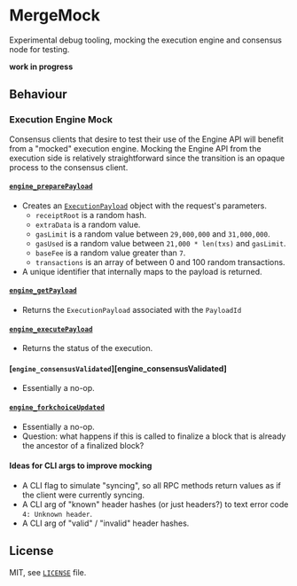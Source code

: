 # MergeMock

Experimental debug tooling, mocking the execution engine and consensus node for
testing.

**work in progress**

## Behaviour

### Execution Engine Mock

Consensus clients that desire to test their use of the Engine API will benefit
from a "mocked" execution engine. Mocking the Engine API from the execution
side is relatively straightforward since the transition is an opaque process to
the consensus client.

#### [`engine_preparePayload`][engine_preparePayload]
* Creates an [`ExecutionPayload`][ExecutionPayload] object with the request's
  parameters.
  * `receiptRoot` is a random hash.
  * `extraData` is a random value.
  * `gasLimit` is a random value between `29,000,000` and `31,000,000`.
  * `gasUsed` is a random value between `21,000 * len(txs)` and `gasLimit`.
  * `baseFee` is a random value greater than `7`.
  * `transactions` is an array of between 0 and 100 random transactions.
* A unique identifier that internally maps to the payload is returned.


#### [`engine_getPayload`][engine_getPayload]
* Returns the `ExecutionPayload` associated with the `PayloadId`

#### [`engine_executePayload`][engine_executePayload]
* Returns the status of the execution.

#### [`engine_consensusValidated`][engine_consensusValidated]
* Essentially a no-op.

#### [`engine_forkchoiceUpdated`][engine_forkchoiceUpdated]
* Essentially a no-op.
* Question: what happens if this is called to finalize a block that is already
  the ancestor of a finalized block?

#### Ideas for CLI args to improve mocking
* A CLI flag to simulate "syncing", so all RPC methods return values as if the
  client were currently syncing.
* A CLI arg of "known" header hashes (or just headers?) to text error code `4:
  Unknown header`. 
* A CLI arg of "valid" / "invalid" header hashes.

## License

MIT, see [`LICENSE`](./LICENSE) file.


[engine_preparePayload]: https://github.com/ethereum/execution-apis/blob/main/src/engine/interop/specification.md#engine_preparepayload
[engine_getPayload]: https://github.com/ethereum/execution-apis/blob/main/src/engine/interop/specification.md#engine_getpayload
[engine_executePayload]: https://github.com/ethereum/execution-apis/blob/main/src/engine/interop/specification.md#engine_executepayload
[engine_consenusValidated]: https://github.com/ethereum/execution-apis/blob/main/src/engine/interop/specification.md#engine_consensusvalidated
[engine_forkchoiceUpdated]: https://github.com/ethereum/execution-apis/blob/main/src/engine/interop/specification.md#engine_forkchoiceupdated
[ExecutionPayload]: https://github.com/ethereum/execution-apis/blob/main/src/engine/interop/specification.md#ExecutionPayload
